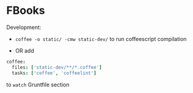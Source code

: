 FBooks
======

Development:

- `coffee -o static/ -cmw static-dev/` to run coffeescript compilation

- OR add 

```coffee
coffee:
  files: ['static-dev/**/*.coffee']
  tasks: ['coffee', 'coffeelint']
```

to `watch` Gruntfile  section 
